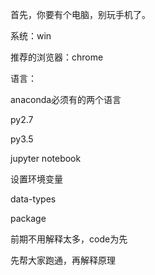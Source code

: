 

首先，你要有个电脑，别玩手机了。



系统：win

推荐的浏览器：chrome

语言：



anaconda必须有的两个语言

py2.7

py3.5

jupyter notebook

设置环境变量





data-types

package



前期不用解释太多，code为先

先帮大家跑通，再解释原理